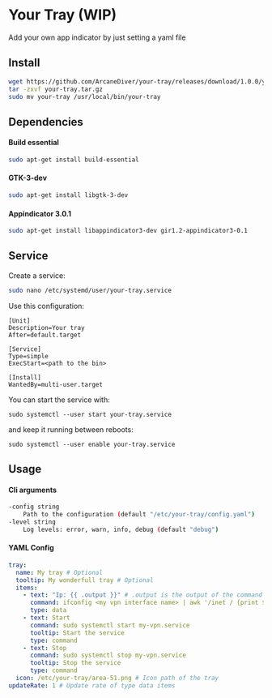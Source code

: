 # Your Tray (WIP)
Add your own app indicator by just setting a yaml file

## Install
```bash
wget https://github.com/ArcaneDiver/your-tray/releases/download/1.0.0/your-tray-v1.0.0-linux-amd64.tar.gz -O your-tray.tar.gz
tar -zxvf your-tray.tar.gz
sudo mv your-tray /usr/local/bin/your-tray
```

## Dependencies

#### Build essential
```bash
sudo apt-get install build-essential
```

#### GTK-3-dev
```bash
sudo apt-get install libgtk-3-dev
```

#### Appindicator 3.0.1
```bash
sudo apt-get install libappindicator3-dev gir1.2-appindicator3-0.1
```

## Service
Create a service:
```bash
sudo nano /etc/systemd/user/your-tray.service
```
Use this configuration:
```
[Unit]
Description=Your tray
After=default.target

[Service]
Type=simple
ExecStart=<path to the bin>

[Install]
WantedBy=multi-user.target

```
You can start the service with:
```
sudo systemctl --user start your-tray.service
```
and keep it running between reboots:
```
sudo systemctl --user enable your-tray.service
```

## Usage
#### Cli arguments
```bash
-config string
    Path to the configuration (default "/etc/your-tray/config.yaml")
-level string
    Log levels: error, warn, info, debug (default "debug")
```
#### YAML Config
```yaml
tray:
  name: My tray # Optional
  tooltip: My wonderfull tray # Optional
  items:
    - text: "Ip: {{ .output }}" # .output is the output of the command
      command: ifconfig <my vpn interface name> | awk '/inet / {print $2}'
      type: data
    - text: Start
      command: sudo systemctl start my-vpn.service
      tooltip: Start the service
      type: command
    - text: Stop
      command: sudo systemctl stop my-vpn.service
      tooltip: Stop the service
      type: command
  icon: /etc/your-tray/area-51.png # Icon path of the tray
updateRate: 1 # Update rate of type data items
```